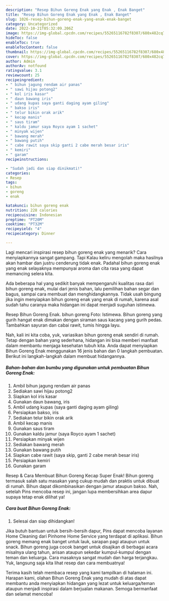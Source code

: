 ```yaml
---
description: "Resep Bihun Goreng Enak yang Enak , Enak Banget"
title: "Resep Bihun Goreng Enak yang Enak , Enak Banget"
slug: 1026-resep-bihun-goreng-enak-yang-enak-enak-banget
category: Uncategorized
date: 2022-10-21T05:32:09.206Z
image: https://img-global.cpcdn.com/recipes/55265116782f8307/680x482cq70/bihun-goreng-enak-foto-resep-utama.jpg
hideToc: false
enableToc: true
enableTocContent: false
thumbnail: https://img-global.cpcdn.com/recipes/55265116782f8307/680x482cq70/bihun-goreng-enak-foto-resep-utama.jpg
cover: https://img-global.cpcdn.com/recipes/55265116782f8307/680x482cq70/bihun-goreng-enak-foto-resep-utama.jpg
author: Admin
authorAv: notfound
ratingvalue: 3.1
reviewcount: 25
recipeingredient:
- " bihun jagung rendam air panas"
- " sawi hijau potong2"
- " kol iris kasar"
- " daun bawang iris"
- " udang kupas saya ganti daging ayam giling"
- " bakso iris"
- " telur bikin orak arik"
- " kecap manis"
- " saus tiram"
- " kaldu jamur saya Royco ayam 1 sachet"
- " minyak wijen"
- " bawang merah"
- " bawang putih"
- " cabe rawit saya skip ganti 2 cabe merah besar iris"
- " kemiri"
- " garam"
recipeinstructions:

- "Sudah jadi dan siap dinikmati!"
categories:
- Resep
tags:
- bihun
- goreng
- enak

katakunci: bihun goreng enak 
nutrition: 228 calories
recipecuisine: Indonesian
preptime: "PT20M"
cooktime: "PT32M"
recipeyield: "4"
recipecategory: Dinner

---
```



Lagi mencari inspirasi resep bihun goreng enak yang menarik? Cara menyiapkannya sangat gampang. Tapi Kalau keliru mengolah maka hasilnya akan hambar dan justru cenderung tidak enak. Padahal bihun goreng enak yang enak selayaknya mempunyai aroma dan cita rasa yang dapat memancing selera kita.


Ada beberapa hal yang sedikit banyak mempengaruhi kualitas rasa dari bihun goreng enak, mulai dari jenis bahan, lalu pemilihan bahan segar dan bagus, sampai cara membuat dan menghidangkannya. Tidak usah bingung jika ingin menyiapkan bihun goreng enak yang enak di rumah, karena asal sudah tahu caranya maka hidangan ini dapat menjadi suguhan istimewa.

Resep Bihun Goreng Enak. bihun goreng Foto: Istimewa. Bihun goreng yang gurih hangat enak dimakan dengan siraman saus kacang yang gurih pedas. Tambahkan sayuran dan cabai rawit, tumis hingga layu.


Nah, kali ini kita coba, yuk, variasikan bihun goreng enak sendiri di rumah. Tetap dengan bahan yang sederhana, hidangan ini bisa memberi manfaat dalam membantu menjaga kesehatan tubuh kita. Anda dapat menyiapkan Bihun Goreng Enak menggunakan 16 jenis bahan dan 0 langkah pembuatan. Berikut ini langkah-langkah dalam membuat hidangannya.

<!--inarticleads1-->

##### Bahan-bahan dan bumbu yang digunakan untuk pembuatan Bihun Goreng Enak:

1. Ambil  bihun jagung rendam air panas
1. Sediakan  sawi hijau potong2
1. Siapkan  kol iris kasar
1. Gunakan  daun bawang, iris
1. Ambil  udang kupas (saya ganti daging ayam giling)
1. Persiapkan  bakso, iris
1. Sediakan  telur bikin orak arik
1. Ambil  kecap manis
1. Gunakan  saus tiram
1. Gunakan  kaldu jamur (saya Royco ayam 1 sachet)
1. Persiapkan  minyak wijen
1. Sediakan  bawang merah
1. Gunakan  bawang putih
1. Siapkan  cabe rawit (saya skip, ganti 2 cabe merah besar iris)
1. Persiapkan  kemiri
1. Gunakan  garam


Resep &amp; Cara Membuat Bihun Goreng Kecap Super Enak! Bihun goreng termasuk salah satu masakan yang cukup mudah dan praktis untuk dibuat di rumah. Bihun dapat dikombinasikan dengan jamur ataupun bakso. Nah, setelah Pins mencoba resep ini, jangan lupa membersihkan area dapur supaya tetap enak dilihat ya! 

<!--inarticleads2-->

##### Cara buat Bihun Goreng Enak:


1. Selesai dan siap dihidangkan!

Jika butuh bantuan untuk bersih-bersih dapur, Pins dapat mencoba layanan Home Cleaning dari Pinhome Home Service yang terdapat di aplikasi. Bihun goreng memang enak banget untuk lauk, sarapan pagi ataupun untuk snack. Bihun goreng juga cocok banget untuk disajikan di berbagai acara misalnya ulang tahun, arisan ataupun sekedar kumpul-kumpul dengan teman dan keluarga. Cara masaknya sangat mudah dan harga terjangkau. Yuk, langsung saja kita lihat resep dan cara membuatnya! 

Terima kasih telah membaca resep yang kami tampilkan di halaman ini. Harapan kami, olahan Bihun Goreng Enak yang mudah di atas dapat membantu anda menyiapkan hidangan yang lezat untuk keluarga/teman ataupun menjadi inspirasi dalam berjualan makanan. Semoga bermanfaat dan selamat mencoba!
